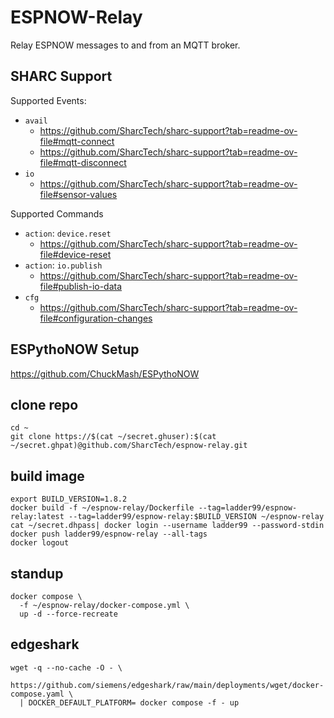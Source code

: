# ESPNOW-Relay

Relay ESPNOW messages to and from an MQTT broker.

## SHARC Support

Supported Events:
- `avail`
    - https://github.com/SharcTech/sharc-support?tab=readme-ov-file#mqtt-connect
    - https://github.com/SharcTech/sharc-support?tab=readme-ov-file#mqtt-disconnect
- `io`
    - https://github.com/SharcTech/sharc-support?tab=readme-ov-file#sensor-values

Supported Commands
- `action`: `device.reset`
    - https://github.com/SharcTech/sharc-support?tab=readme-ov-file#device-reset
- `action`: `io.publish`
    - https://github.com/SharcTech/sharc-support?tab=readme-ov-file#publish-io-data
- `cfg`
    - https://github.com/SharcTech/sharc-support?tab=readme-ov-file#configuration-changes

## ESPythoNOW Setup

https://github.com/ChuckMash/ESPythoNOW


## clone repo

```
cd ~
git clone https://$(cat ~/secret.ghuser):$(cat ~/secret.ghpat)@github.com/SharcTech/espnow-relay.git
```


## build image

```
export BUILD_VERSION=1.8.2
docker build -f ~/espnow-relay/Dockerfile --tag=ladder99/espnow-relay:latest --tag=ladder99/espnow-relay:$BUILD_VERSION ~/espnow-relay
cat ~/secret.dhpass| docker login --username ladder99 --password-stdin
docker push ladder99/espnow-relay --all-tags
docker logout
```


## standup

```
docker compose \
  -f ~/espnow-relay/docker-compose.yml \
  up -d --force-recreate
```


## edgeshark

```
wget -q --no-cache -O - \
  https://github.com/siemens/edgeshark/raw/main/deployments/wget/docker-compose.yaml \
  | DOCKER_DEFAULT_PLATFORM= docker compose -f - up
```



